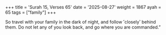 +++
title = 'Surah 15, Verses 65'
date = '2025-08-27'
weight = 1867
ayah = 65
tags = ["family"]
+++

So travel with your family in the dark of night, and follow ˹closely˺ behind them. Do not let any of you look back, and go where you are commanded.”